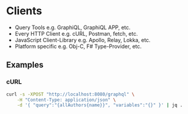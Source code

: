 # Clients

* Query Tools e.g. GraphiQL, GraphiQL APP, etc.
* Every HTTP Client e.g. cURL, Postman, fetch, etc.
* JavaScript Client-Library e.g. Apollo, Relay, Lokka, etc.
* Platform specific e.g. Obj-C, F# Type-Provider, etc.

## Examples

### cURL

```bash
curl -s -XPOST "http://localhost:8080/graphql" \
    -H "Content-Type: application/json" \
    -d '{ "query":"{allAuthors{name}}", "variables":"{}" }' | jq .
```